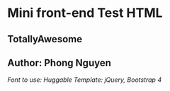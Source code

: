 # Mini front-end Test HTML
## TotallyAwesome
## Author: Phong Nguyen

*Font to use: Huggable*
*Template: jQuery, Bootstrap 4*
